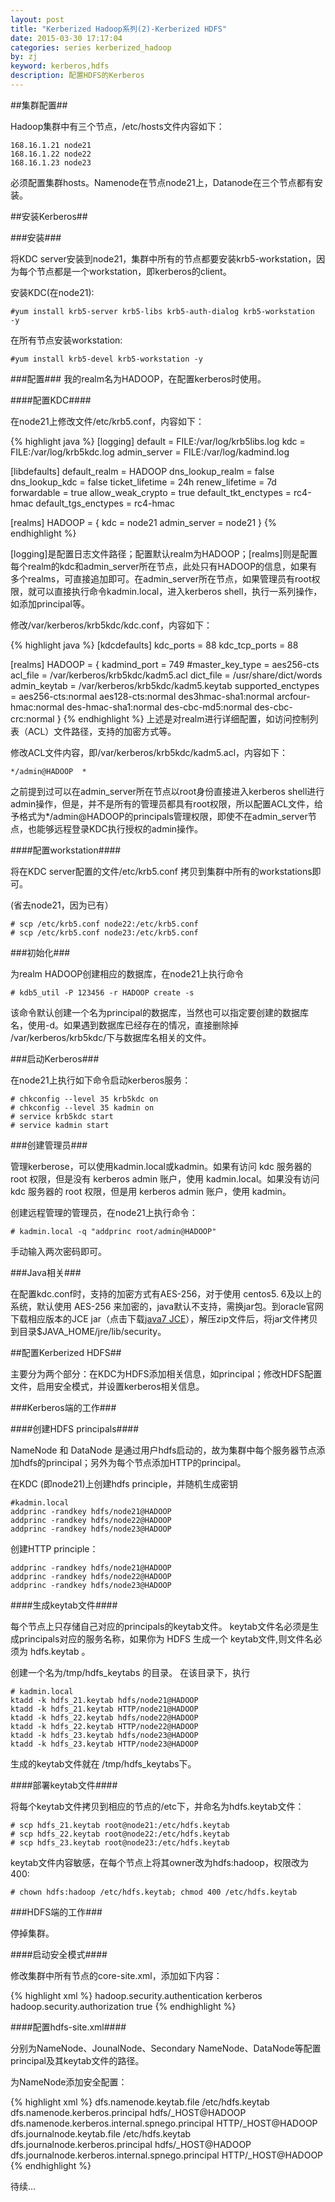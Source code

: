 ```yaml
---
layout: post
title: "Kerberized Hadoop系列(2)-Kerberized HDFS"
date: 2015-03-30 17:17:04
categories: series kerberized_hadoop
by: zj
keyword: kerberos,hdfs 
description: 配置HDFS的Kerberos
---
```


##集群配置##

Hadoop集群中有三个节点，/etc/hosts文件内容如下：

	168.16.1.21 node21
	168.16.1.22 node22
	168.16.1.23 node23

必须配置集群hosts。Namenode在节点node21上，Datanode在三个节点都有安装。

##安装Kerberos##

###安装###

将KDC server安装到node21，集群中所有的节点都要安装krb5-workstation，因为每个节点都是一个workstation，即kerberos的client。

安装KDC(在node21):

	#yum install krb5-server krb5-libs krb5-auth-dialog krb5-workstation  -y

在所有节点安装workstation:

	#yum install krb5-devel krb5-workstation -y

###配置###
我的realm名为HADOOP，在配置kerberos时使用。

####配置KDC####

在node21上修改文件/etc/krb5.conf，内容如下：

{% highlight java %}
[logging]
	default = FILE:/var/log/krb5libs.log
	kdc = FILE:/var/log/krb5kdc.log
	admin_server = FILE:/var/log/kadmind.log

[libdefaults]
	default_realm = HADOOP
	dns_lookup_realm = false
	dns_lookup_kdc = false
	ticket_lifetime = 24h
	renew_lifetime = 7d
	forwardable = true
	allow_weak_crypto = true
	default_tkt_enctypes = rc4-hmac
	default_tgs_enctypes = rc4-hmac

[realms]
	HADOOP = {
		kdc = node21
		admin_server = node21
	}
{% endhighlight %}

[logging]是配置日志文件路径；配置默认realm为HADOOP；[realms]则是配置每个realm的kdc和admin_server所在节点，此处只有HADOOP的信息，如果有多个realms，可直接追加即可。在admin_server所在节点，如果管理员有root权限，就可以直接执行命令kadmin.local，进入kerberos shell，执行一系列操作，如添加principal等。

修改/var/kerberos/krb5kdc/kdc.conf，内容如下：
	
{% highlight java %}
[kdcdefaults]
	kdc_ports = 88
	kdc_tcp_ports = 88

[realms]
	HADOOP = {
		kadmind_port = 749
		#master_key_type = aes256-cts
		acl_file = /var/kerberos/krb5kdc/kadm5.acl
		dict_file = /usr/share/dict/words
		admin_keytab = /var/kerberos/krb5kdc/kadm5.keytab
		supported_enctypes = aes256-cts:normal aes128-cts:normal des3hmac-sha1:normal arcfour-hmac:normal des-hmac-sha1:normal des-cbc-md5:normal des-cbc-crc:normal
	}
{% endhighlight %}
上述是对realm进行详细配置，如访问控制列表（ACL）文件路径，支持的加密方式等。

修改ACL文件内容，即/var/kerberos/krb5kdc/kadm5.acl，内容如下：

	*/admin@HADOOP	*	

之前提到过可以在admin_server所在节点以root身份直接进入kerberos shell进行admin操作，但是，并不是所有的管理员都具有root权限，所以配置ACL文件，给予格式为*/admin@HADOOP的principals管理权限，即使不在admin_server节点，也能够远程登录KDC执行授权的admin操作。

####配置workstation####

将在KDC server配置的文件/etc/krb5.conf 拷贝到集群中所有的workstations即可。
	
(省去node21，因为已有）

	# scp /etc/krb5.conf node22:/etc/krb5.conf
	# scp /etc/krb5.conf node23:/etc/krb5.conf

###初始化###

为realm HADOOP创建相应的数据库，在node21上执行命令

	# kdb5_util -P 123456 -r HADOOP create -s

该命令默认创建一个名为principal的数据库，当然也可以指定要创建的数据库名，使用-d。如果遇到数据库已经存在的情况，直接删除掉 /var/kerberos/krb5kdc/下与数据库名相关的文件。

###启动Kerberos###

在node21上执行如下命令启动kerberos服务：

	# chkconfig --level 35 krb5kdc on
	# chkconfig --level 35 kadmin on
	# service krb5kdc start
	# service kadmin start


###创建管理员###

管理kerberose，可以使用kadmin.local或kadmin。如果有访问 kdc 服务器的 root 权限，但是没有 kerberos admin 账户，使用 kadmin.local。如果没有访问 kdc 服务器的 root 权限，但是用 kerberos admin 账户，使用 kadmin。

创建远程管理的管理员，在node21上执行命令：

	# kadmin.local -q "addprinc root/admin@HADOOP"

手动输入两次密码即可。

###Java相关###

在配置kdc.conf时，支持的加密方式有AES-256，对于使用 centos5. 6及以上的系统，默认使用 AES-256 来加密的，java默认不支持，需换jar包。到oracle官网下载相应版本的JCE jar（点击下载[java7 JCE](http://www.oracle.com/technetwork/java/embedded/embedded-se/downloads/jce-7-download-432124.html "java7 JCE")），解压zip文件后，将jar文件拷贝到目录$JAVA_HOME/jre/lib/security。

##配置Kerberized HDFS##

主要分为两个部分：在KDC为HDFS添加相关信息，如principal；修改HDFS配置文件，启用安全模式，并设置kerberos相关信息。

###Kerberos端的工作###

####创建HDFS principals####

NameNode 和 DataNode 是通过用户hdfs启动的，故为集群中每个服务器节点添加hdfs的principal；另外为每个节点添加HTTP的principal。

在KDC (即node21)上创建hdfs principle，并随机生成密钥

	#kadmin.local
	addprinc -randkey hdfs/node21@HADOOP
	addprinc -randkey hdfs/node22@HADOOP
	addprinc -randkey hdfs/node23@HADOOP


创建HTTP principle：

	addprinc -randkey hdfs/node21@HADOOP
	addprinc -randkey hdfs/node22@HADOOP
	addprinc -randkey hdfs/node23@HADOOP


####生成keytab文件####

每个节点上只存储自己对应的principals的keytab文件。 keytab文件名必须是生成principals对应的服务名称，如果你为 HDFS 生成一个 keytab文件,则文件名必须为 hdfs.keytab 。

创建一个名为/tmp/hdfs_keytabs 的目录。
在该目录下，执行

	# kadmin.local 
	ktadd -k hdfs_21.keytab hdfs/node21@HADOOP
	ktadd -k hdfs_21.keytab HTTP/node21@HADOOP
	ktadd -k hdfs_22.keytab hdfs/node22@HADOOP
	ktadd -k hdfs_22.keytab HTTP/node22@HADOOP
	ktadd -k hdfs_23.keytab hdfs/node23@HADOOP
	ktadd -k hdfs_23.keytab HTTP/node23@HADOOP

生成的keytab文件就在 /tmp/hdfs_keytabs下。

####部署keytab文件####

将每个keytab文件拷贝到相应的节点的/etc下，并命名为hdfs.keytab文件：

	# scp hdfs_21.keytab root@node21:/etc/hdfs.keytab
	# scp hdfs_22.keytab root@node22:/etc/hdfs.keytab
	# scp hdfs_23.keytab root@node23:/etc/hdfs.keytab
	
keytab文件内容敏感，在每个节点上将其owner改为hdfs:hadoop，权限改为400:

	# chown hdfs:hadoop /etc/hdfs.keytab; chmod 400 /etc/hdfs.keytab

###HDFS端的工作###

停掉集群。

####启动安全模式####

修改集群中所有节点的core-site.xml，添加如下内容：

{% highlight xml %}
<property>
    <name>hadoop.security.authentication</name>
    <value>kerberos</value>
</property>
<property>
  <name>hadoop.security.authorization</name>
  <value>true</value>
</property>
{% endhighlight %}


####配置hdfs-site.xml####

分别为NameNode、JounalNode、Secondary NameNode、DataNode等配置principal及其keytab文件的路径。

为NameNode添加安全配置：

{% highlight xml %}
  <property>
    <name>dfs.namenode.keytab.file</name>
    <value>/etc/hdfs.keytab</value>
  </property>
  <property>
    <name>dfs.namenode.kerberos.principal</name>
    <value>hdfs/_HOST@HADOOP</value>
  </property>
  <property>
    <name>dfs.namenode.kerberos.internal.spnego.principal</name>
    <value>HTTP/_HOST@HADOOP</value>
  </property>
  <property>
    <name>dfs.journalnode.keytab.file</name>
    <value>/etc/hdfs.keytab</value>
  </property>
  <property>
    <name>dfs.journalnode.kerberos.principal</name>
    <value>hdfs/_HOST@HADOOP</value>
  </property>
  <property>
    <name>dfs.journalnode.kerberos.internal.spnego.principal</name>
    <value>HTTP/_HOST@HADOOP</value>
  </property>
{% endhighlight %}


待续...
